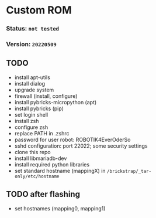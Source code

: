 # Custom ROM

### Status: `not tested`
### Version: `20220509`

## TODO
- install apt-utils
- install dialog
- upgrade system
- firewall (install, configure)
- install pybricks-micropython (apt)
- install pybricks (pip)
- set login shell
- install zsh
- configure zsh
- replace PATH in .zshrc
- password for user robot: ROBOTIK4EverOderSo
- sshd configuration: port 22022; some security settings
- clone this repo
- install libmariadb-dev
- install required python libraries
- set standard hostname (mappingX) in `/brickstrap/_tar-only/etc/hostname`

## TODO after flashing
- set hostnames (mapping0, mapping1)